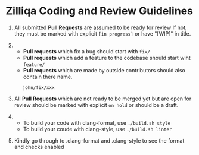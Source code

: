 # Zilliqa Coding and Review Guidelines

1. All submitted **Pull Requests** are assumed to be ready for review 
   If not, they must be marked with explicit  `[in progress]` or have "[WIP]" in title.

2. - **Pull requests** which fix a bug should start with `fix/`
   - **Pull requests** which add a feature to the codebase should start wiht `feature/`
   - **Pull requests** which are made by outside contributors should also contain there name.
   ```Example:
      john/fix/xxx
    ```

3. All **Pull Requests** which are not ready to be merged yet but are open for review should be marked with explicit `on hold` or should be a draft.

4. - To build your code with clang-format, use `./build.sh style`
   - To build your coude with clang-style, use `./build.sh linter`

5. Kindly go through to .clang-format and .clang-style to see the format and checks enabled
